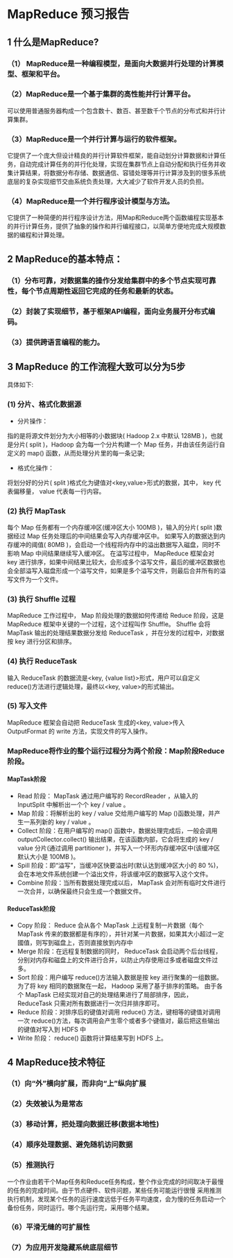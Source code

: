 # MapReduce  预习报告

## 1 什么是MapReduce?

### （1） MapReduce是一种编程模型，是面向大数据并行处理的计算模型、框架和平台。
### （2）MapReduce是一个基于集群的高性能并行计算平台。
可以使用普通服务器构成一个包含数十、数百、甚至数千个节点的分布式和并行计算集群。
### （3）MapReduce是一个并行计算与运行的软件框架。
它提供了一个庞大但设计精良的并行计算软件框架，能自动划分计算数据和计算任务，自动完成计算任务的并行化处理，实现在集群节点上自动分配和执行任务并收集计算结果，将数据分布存储、数据通信、容错处理等并行计算涉及到的很多系统底层的复杂实现细节交由系统负责处理，大大减少了软件开发人员的负担。
### （4）MapReduce是一个并行程序设计模型与方法。
它提供了一种简便的并行程序设计方法，用Map和Reduce两个函数编程实现基本的并行计算任务，提供了抽象的操作和并行编程接口，以简单方便地完成大规模数据的编程和计算处理。


## 2  MapReduce的基本特点：

### （1）分布可靠，对数据集的操作分发给集群中的多个节点实现可靠性，每个节点周期性返回它完成的任务和最新的状态。
### （2）封装了实现细节，基于框架API编程，面向业务展开分布式编码。
### （3）提供跨语言编程的能力。

## 3 MapReduce 的工作流程大致可以分为5步
具体如下:

###  (1)  分片、格式化数据源

- 分片操作：

指的是将源文件划分为大小相等的小数据块( Hadoop 2.x 中默认 128MB )，也就是分片( split )，Hadoop 会为每一个分片构建一个 Map 任务，并由该任务运行自定义的 map() 函数，从而处理分片里的每一条记录;

- 格式化操作：

将划分好的分片( split )格式化为键值对<key,value>形式的数据，其中， key 代表偏移量， value 代表每一行内容。

### (2) 执行 MapTask

每个 Map 任务都有一个内存缓冲区(缓冲区大小 100MB )，输入的分片( split )数据经过 Map 任务处理后的中间结果会写入内存缓冲区中。
如果写入的数据达到内存缓冲的阈值( 80MB )，会启动一个线程将内存中的溢出数据写入磁盘，同时不影响 Map 中间结果继续写入缓冲区。
在溢写过程中， MapReduce 框架会对 key 进行排序，如果中间结果比较大，会形成多个溢写文件，最后的缓冲区数据也会全部溢写入磁盘形成一个溢写文件，如果是多个溢写文件，则最后合并所有的溢写文件为一个文件。

### (3) 执行 Shuffle 过程

MapReduce 工作过程中， Map 阶段处理的数据如何传递给 Reduce 阶段，这是 MapReduce 框架中关键的一个过程，这个过程叫作 Shuffle。
Shuffle 会将 MapTask 输出的处理结果数据分发给 ReduceTask ，并在分发的过程中，对数据按 key 进行分区和排序。

### (4) 执行 ReduceTask

输入 ReduceTask 的数据流是<key, {value list}>形式，用户可以自定义 reduce()方法进行逻辑处理，最终以<key, value>的形式输出。

### (5) 写入文件
MapReduce 框架会自动把 ReduceTask 生成的<key, value>传入 OutputFormat 的 write 方法，实现文件的写入操作。

### MapReduce将作业的整个运行过程分为两个阶段：Map阶段Reduce阶段。

#### MapTask阶段
- Read 阶段： MapTask 通过用户编写的 RecordReader ，从输入的 InputSplit 中解析出一个个 key / value 。
- Map 阶段：将解析出的 key / value 交给用户编写的 Map ()函数处理，并产生一系列新的 key / value 。
- Collect 阶段：在用户编写的 map() 函数中，数据处理完成后，一般会调用 outputCollector.collect() 输出结果，在该函数内部，它会将生成的 key / value 分片(通过调用 partitioner )，并写入一个环形内存缓冲区中(该缓冲区默认大小是 100MB )。
- Spill 阶段：即“溢写”，当缓冲区快要溢出时(默认达到缓冲区大小的 80 %)，会在本地文件系统创建一个溢出文件，将该缓冲区的数据写入这个文件。
- Combine 阶段：当所有数据处理完成以后， MapTask 会对所有临时文件进行一次合并，以确保最终只会生成一个数据文件。

#### ReduceTask阶段
- Copy 阶段： Reduce 会从各个 MapTask 上远程复制一片数据（每个 MapTask 传来的数据都是有序的），并针对某一片数据，如果其大小超过一定國值，则写到磁盘上，否则直接放到内存中
- Merge 阶段：在远程复制数据的同时， ReduceTask 会启动两个后台线程，分别对内存和磁盘上的文件进行合并，以防止内存使用过多或者磁盘文件过多。
- Sort 阶段：用户编写 reduce()方法输入数据是按 key 进行聚集的一组数据。
为了将 key 相同的数据聚在一起， Hadoop 采用了基于排序的策略。
由于各个 MapTask 已经实现对自己的处理结果进行了局部排序，因此， ReduceTask 只需对所有数据进行一次归并排序即可。
- Reduce 阶段：对排序后的键值对调用 reduce() 方法，键相等的键值对调用一次 reduce()方法，每次调用会产生零个或者多个键值对，最后把这些输出的键值对写入到 HDFS 中
- Write 阶段： reduce() 函数将计算结果写到 HDFS 上。


## 4 MapReduce技术特征
### （1）向“外”横向扩展，而非向“上”纵向扩展
### （2）失效被认为是常态
### （3）移动计算，把处理向数据迁移(数据本地性)
### （4）顺序处理数据、避免随机访问数据
### （5）推测执行
一个作业由若干个Map任务和Reduce任务构成，整个作业完成的时间取决于最慢的任务的完成时间。由于节点硬件、软件问题，某些任务可能运行很慢
采用推测执行机制，发现某个任务的运行速度远低于任务平均速度，会为慢的任务启动一个备份任务，同时运行。哪个先运行完，采用哪个结果。
### （6）平滑无缝的可扩展性
### （7）为应用开发隐藏系统底层细节


